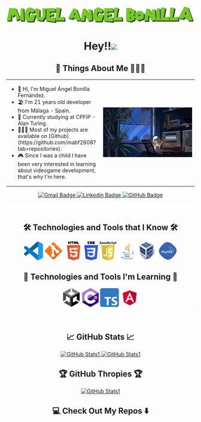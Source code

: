 <div align="center">
  <img src="./assets/img/nombre.png" alt="Miguel Angel Bonilla" />
</div>

<h1 align="center">Hey!!<img src="https://media.giphy.com/media/hvRJCLFzcasrR4ia7z/giphy.gif" width="30"></h1>

<h2 align="center"> 👾 Things About Me 👨🏼‍💻</h2>

<table style="border: none;" align="center">
  <tr style="border: none;">
    <td style="border: none;" width="50%">
      <ul>
        <li>
          🦔 Hi, I'm Miguel Ángel Bonilla Fernández.
        </li>
        <li>
          🏖️ I'm 21 years old developer from Málaga - Spain. 
        </li>
        <li>
          🏫 Currently studying at CPFIP - Alan Turing.
        </li>
        <li>
          👨🏻‍💻 Most of my projects are available on [Github](https://github.com/mabf2608?tab=repositories).
        </li>
        <li>
          🎮 Since I was a child I have been very interested in learning about videogame development, that's why I'm here.
        </li>
      </ul>
    </td>
    <td style="border: none;" width="50%" align="center">
      <img alt="GIF" src="./assets/img/1.gif"/>
    </td>
  </tr>
</table>
      
<p align="center">
  <a href="mailto:mabf2002@gmail.com">
    <img src="https://img.shields.io/badge/mabf2002@gmail.com-c14438?style=flat-square&logo=Gmail&logoColor=white&link=mailto:mabf2002@gmail.com" alt="Gmail Badge">
  </a>
  <a href="https://www.linkedin.com/in/mabf2608">
    <img src="https://img.shields.io/badge/-mabf2608-blue?style=flat-square&logo=Linkedin&logoColor=white&link=https://www.linkedin.com/in/mabf2608" alt="Linkedin Badge">
  </a>
  <a href="https://github.com/mabf2608">
    <img src="https://img.shields.io/badge/-GitHub-181717?style=flat-square&logo=github&logoColor=white&link=https://github.com/mabf2608" alt="GitHub Badge">
  </a>
</p>

<img src="./assets/img/divisor.gif" alt="divisor" />

<h2 align="center"> 🛠️ Technologies and Tools that I Know 🛠️</h2>

<p align="center">
  <code><a href="https://code.visualstudio.com"><img alt="VSCode" title="VSCode" src="./assets/img/vscode.webp" height="50"></a></code>
  <code><a href="https://en.wikipedia.org/wiki/Git"><img alt="Git" title="Git" src="./assets/img/git.png" height="50"></a></code>
  <code><a href="https://en.wikipedia.org/wiki/HTML"><img alt="HTML 5" title="HTML 5" src="./assets/img/HTML5.png" height="50"></a></code>
  <code><a href="https://www.w3.org/Style/CSS/Overview.en.html"><img alt="CSS 3" title="CSS 3" src="./assets/img/CSS.png" height="50"></a></code>
  <code><a href="https://developer.mozilla.org/en/docs/Web/JavaScript"><img alt="JavaScript" title="JavaScript" src="./assets/img/Javascript.png" height="50"></a></code>
  <code><a href="https://www.java.com/en/"><img alt="Java" title="Java" src="./assets/img/java.webp" height="50"></a></code>
  <code><a href="https://en.wikipedia.org/wiki/VirtualBox"><img alt="VirtualBox" title="VirtualBox" src="./assets/img/Virtualbox_logo.png" height="50"></a></code>
  <code><a href="https://en.wikipedia.org/wiki/MySQL"><img alt="MySQL" title="MySQL" src="./assets/img/mysql.png" height="50"></a></code>
</p>

<h2 align="center"> 📖 Technologies and Tools I'm Learning 📖</h2>

<p align="center">
  <code><a href="https://en.wikipedia.org/wiki/Unity_(game_engine)"><img alt="Unity" title="Unity" src="./assets/img/unity.png" height="50"></a></code>
  <code><a href="https://es.wikipedia.org/wiki/C_Sharp"><img alt="C#" title="C#" src="./assets/img/Logo_C_sharp.png" height="50"></a></code>
  <code><a href="https://en.wikipedia.org/wiki/TypeScript"><img alt="TypeScript" title="TypeScript" src="./assets/img/Typescript.png" height="50"></a></code>
  <code><a href="https://en.wikipedia.org/wiki/Angular_(web_framework)"><img alt="Angular" title="Angular" src="./assets/img/Angular.png" height="50"></a></code>  
</p>

<img src="./assets/img/divisor.gif" alt="divisor" />

<h2 align="center">📈 GitHub Stats 📈 </h2>

<p align="center">
  <a href="https://github.com/mabf2608/github-readme-stats">
    <img src="https://github-readme-stats.vercel.app/api?username=mabf2608&theme=algolia" alt="GitHub Stats1"  height="250px">
  </a>
  <a href="https://github.com/mabf2608/github-readme-stats">
    <img src="https://github-readme-stats.vercel.app/api/top-langs/?username=mabf2608&theme=algolia" alt="GitHub Stats1"  height="250px">
  </a>
</p>

<h2 align="center">🏆 GitHub Thropies 🏆</h2>

<p align="center">
  <a href="https://github.com/mabf2608/github-profile-trophy">
    <img src="https://github-profile-trophy.vercel.app/?username=mabf2608" alt="GitHub Stats1">
  </a>
</p>


<h2 align="center">💻 Check Out My Repos ⬇️ </h2>